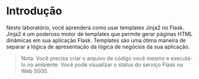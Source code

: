 # Introdução

Neste laboratório, você aprenderá como usar templates Jinja2 no Flask. Jinja2 é um poderoso motor de templates que permite gerar páginas HTML dinâmicas em sua aplicação Flask. Templates são uma ótima maneira de separar a lógica de apresentação da lógica de negócios da sua aplicação.

> Nota: Você precisa criar o arquivo de código você mesmo e executá-lo no ambiente. Você pode visualizar o status do serviço Flask na Web 5000.

